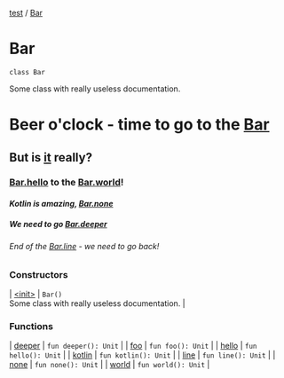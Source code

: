 [test](test/index) / [Bar](test/-bar/index)

# Bar

`class Bar`

Some class with really useless documentation.

# Beer o'clock - time to go to the [Bar](test/-bar/index)

## But **is [it](isitbeeroclock.com)** really?

### [Bar.hello](test/-bar/hello) to the [Bar.world](test/-bar/world)!

#### *Kotlin is amazing, [Bar.none](test/-bar/none)*

##### We need to go [Bar.deeper](test/-bar/deeper)

###### End of the [Bar.line](test/-bar/line) - we need to go back!

### Constructors

| [&lt;init&gt;](test/-bar/-init-) | `Bar()`<br>Some class with really useless documentation. |

### Functions

| [deeper](test/-bar/deeper) | `fun deeper(): Unit` |
| [foo](test/-bar/foo) | `fun foo(): Unit` |
| [hello](test/-bar/hello) | `fun hello(): Unit` |
| [kotlin](test/-bar/kotlin) | `fun kotlin(): Unit` |
| [line](test/-bar/line) | `fun line(): Unit` |
| [none](test/-bar/none) | `fun none(): Unit` |
| [world](test/-bar/world) | `fun world(): Unit` |

